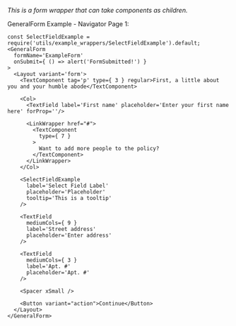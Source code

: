 _This is a form wrapper that can take components as children._

GeneralForm Example - Navigator Page 1:

    const SelectFieldExample = require('utils/example_wrappers/SelectFieldExample').default;
    <GeneralForm
      formName='ExampleForm'
      onSubmit={ () => alert('FormSubmitted!') }
    >
      <Layout variant='form'>
        <TextComponent tag='p' type={ 3 } regular>First, a little about you and your humble abode</TextComponent>

        <Col>
          <TextField label='First name' placeholder='Enter your first name here' forProp=''/>

          <LinkWrapper href="#">
            <TextComponent
              type={ 7 }
            >
              Want to add more people to the policy?
            </TextComponent>
          </LinkWrapper>
        </Col>

        <SelectFieldExample
          label='Select Field Label'
          placeholder='Placeholder'
          tooltip='This is a tooltip'
        />

        <TextField
          mediumCols={ 9 }
          label='Street address'
          placeholder='Enter address'
        />

        <TextField
          mediumCols={ 3 }
          label='Apt. #'
          placeholder='Apt. #'
        />

        <Spacer xSmall />

        <Button variant="action">Continue</Button>
      </Layout>
    </GeneralForm>
